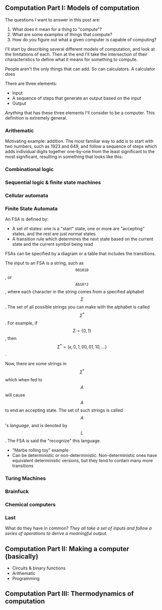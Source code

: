 ## Computation Part I: Models of computation

The questions I want to answer in this post are:

1. What does it mean for a thing to "compute"?
2. What are some examples of things that compute?
3. How do you figure out what a given computer is capable of computing?

I'll start by describing several different models of computation, and look at the limitations of each. Then at the end I'll take the intersection of their characteristics to define what it means for something to compute.

People aren't the only things that can add. So can calculators. A calculator does 

There are three elements:

* Input
* A sequence of steps that generate an output based on the input
* Output

_Anything_ that has these three elements I'll consider to be a computer. This definition is extremely general. 

### Arithematic

Motivating example: addition. The most familiar way to add is to start with two numbers, such as 1923 and 649, and follow a sequence of steps which adds individual digits together one-by-one from the least significant to the most significant, resulting in something that looks like this:

### Combinational logic

### Sequential logic & finite state machines

### Cellular automata

### Finite State Automata

An FSA is defined by:

* A set of states: one is a "start" state, one or more are "accepting" states, and the rest are just normal states
* A transition rule which determines the next state based on the current state and the current symbol being read

FSAs can be specified by a diagram or a table that includes the transitions.

The input to an FSA is a string, such as $$\texttt{001010}$$, or $$\texttt{Ab10*2}$$, where each character in the string comes from a specified alphabet $$\Sigma$$. The set of all possible strings you can make with the alphabet is called $$\Sigma^*$$. For example, if $$\Sigma = \{0,1\}$$, then $$\Sigma^* = \{\epsilon,0,1,00,01,10,...\}$$.

Now, there are some strings in $$\Sigma^*$$ which when fed to $$A$$ will cause $$A$$ to end an accepting state. The set of such strings is called $$A$$'s _language_, and is denoted by $$L$$. The FSA is said the "recognize" this language.

* "Marbe rolling toy" example
* Can be deterministic or non-deterministic. Non-deterministic ones have equivalent deterministic versions, but they tend to contain many more transitions

### Turing Machines

### Brainfuck

### Chemical computers

### Last

What do they have in common? _They all take a set of inputs and follow a series of operations to derive a meaningful output._

## Computation Part II: Making a computer (basically)

* Circuits & binary functions
* Arithematic
* Programming

## Computation Part III: Thermodynamics of computation